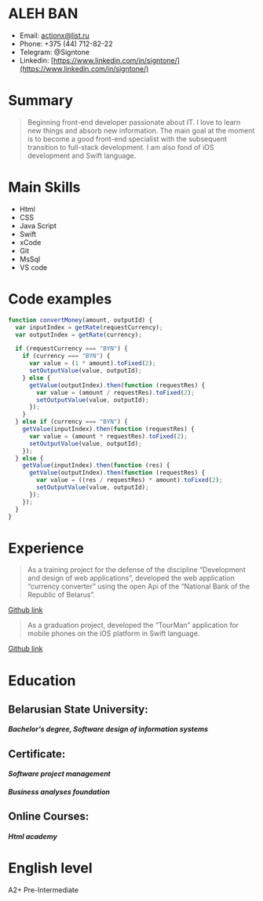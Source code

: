 # **ALEH BAN**

- Email: actionx@list.ru
- Phone: +375 (44) 712-82-22
- Telegram: @Signtone
- Linkedin: [https://www.linkedin.com/in/signtone/](https://www.linkedin.com/in/signtone/)

# **Summary**

> Beginning front-end developer passionate about IT. I love to learn new things and absorb new information. The main goal at the moment is to become a good front-end specialist with the subsequent transition to full-stack development. I am also fond of iOS development and Swift language.

# **Main Skills**

- Html
- CSS
- Java Script
- Swift
- xCode
- Git
- MsSql
- VS code

# **Code examples**

```javascript
function convertMoney(amount, outputId) {
  var inputIndex = getRate(requestCurrency);
  var outputIndex = getRate(currency);

  if (requestCurrency === "BYN") {
    if (currency === "BYN") {
      var value = (1 * amount).toFixed(2);
      setOutputValue(value, outputId);
    } else {
      getValue(outputIndex).then(function (requestRes) {
        var value = (amount / requestRes).toFixed(2);
        setOutputValue(value, outputId);
      });
    }
  } else if (currency === "BYN") {
    getValue(inputIndex).then(function (requestRes) {
      var value = (amount * requestRes).toFixed(2);
      setOutputValue(value, outputId);
    });
  } else {
    getValue(inputIndex).then(function (res) {
      getValue(outputIndex).then(function (requestRes) {
        var value = ((res / requestRes) * amount).toFixed(2);
        setOutputValue(value, outputId);
      });
    });
  }
}
```

# **Experience**

> As a training project for the defense of the discipline “Development and design of web applications”, developed the web application “currency converter” using the open Api of the “National Bank of the Republic of Belarus”.

[Github link](https://github.com/Signtone/JavaScript/tree/master/JavaScript/Study/CurrencyConverter%20on%20JS)

> As a graduation project, developed the “TourMan” application for mobile phones on the iOS platform in Swift language.

[Github link](https://github.com/Signtone/Swift/tree/master/Study/TourMan%201.0.0)

# **Education**

## Belarusian State University:

#### **_Bachelor's degree, Software design of information systems_**

## Certificate:

#### **_Software project management_**

#### **_Business analyses foundation_**

## Online Courses:

#### **_Html academy_**

# **English level**

A2+ Pre-Intermediate
